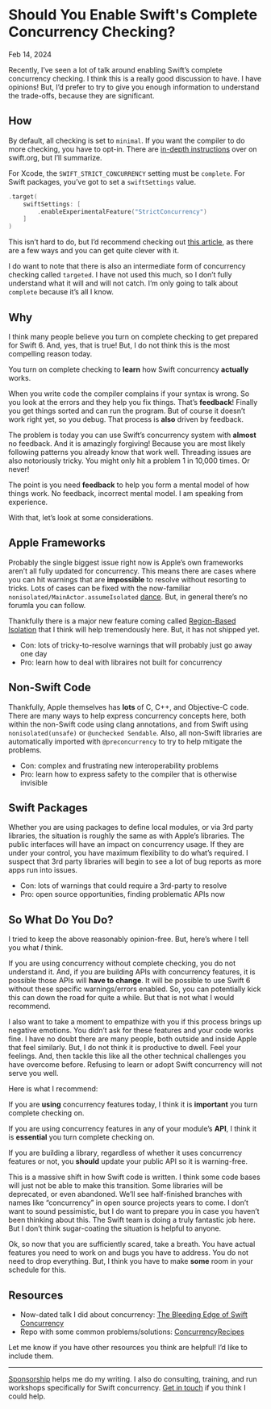 # Should You Enable Swift's Complete Concurrency Checking?

Feb 14, 2024

Recently, I’ve seen a lot of talk around enabling Swift’s complete concurrency checking. I think this is a really good discussion to have. I have opinions! But, I’d prefer to try to give you enough information to understand the trade-offs, because they are significant.

## How

By default, all checking is set to `minimal`. If you want the compiler to do more checking, you have to opt-in. There are [in-depth instructions](https://www.swift.org/documentation/concurrency/) over on swift.org, but I’ll summarize.

For Xcode, the `SWIFT_STRICT_CONCURRENCY` setting must be `complete`. For Swift packages, you’ve got to set a `swiftSettings` value.

```swift
.target(
	swiftSettings: [
		.enableExperimentalFeature("StrictConcurrency")
	]
)
```

This isn’t hard to do, but I’d recommend checking out [this article](https://useyourloaf.com/blog/strict-concurrency-checking-in-swift-packages/), as there are a few ways and you can get quite clever with it.

I do want to note that there is also an intermediate form of concurrency checking called `targeted`. I have not used this much, so I don’t fully understand what it will and will not catch. I’m only going to talk about `complete` because it’s all I know.

## Why

I think many people believe you turn on complete checking to get prepared for Swift 6. And, yes, that is true! But, I do not think this is the most compelling reason today.

You turn on complete checking to **learn** how Swift concurrency **actually** works.

When you write code the compiler complains if your syntax is wrong. So you look at the errors and they help you fix things. That’s **feedback**! Finally you get things sorted and can run the program. But of course it doesn’t work right yet, so you debug. That process is **also** driven by feedback.

The problem is today you can use Swift’s concurrency system with **almost** no feedback. And it is amazingly forgiving! Because you are most likely following patterns you already know that work well. Threading issues are also notoriously tricky. You might only hit a problem 1 in 10,000 times. Or never!

The point is you need **feedback** to help you form a mental model of how things work. No feedback, incorrect mental model. I am speaking from experience.

With that, let’s look at some considerations.

## Apple Frameworks

Probably the single biggest issue right now is Apple’s own frameworks aren’t all fully updated for concurrency. This means there are cases where you can hit warnings that are **impossible** to resolve without resorting to tricks. Lots of cases can be fixed with the now-familiar `nonisolated/MainActor.assumeIsolated` [dance](https://github.com/mattmassicotte/ConcurrencyRecipes/blob/main/Recipes/Protocols.md#solution-1-non-isolated-conformance). But, in general there’s no forumla you can follow.

Thankfully there is a major new feature coming called [Region-Based Isolation](https://github.com/apple/swift-evolution/blob/main/proposals/0414-region-based-isolation.md) that I think will help tremendously here. But, it has not shipped yet.

*   Con: lots of tricky-to-resolve warnings that will probably just go away one day
*   Pro: learn how to deal with libraires not built for concurrency

## Non-Swift Code

Thankfully, Apple themselves has **lots** of C, C++, and Objective-C code. There are many ways to help express concurrency concepts here, both within the non-Swift code using clang annotations, and from Swift using `nonisolated(unsafe)` or `@unchecked Sendable`. Also, all non-Swift libraries are automatically imported with `@preconcurrency` to try to help mitigate the problems.

*   Con: complex and frustrating new interoperability problems
*   Pro: learn how to express safety to the compiler that is otherwise invisible

## Swift Packages

Whether you are using packages to define local modules, or via 3rd party libraries, the situation is roughly the same as with Apple’s libraries. The public interfaces will have an impact on concurrency usage. If they are under your control, you have maximum flexibility to do what’s required. I suspect that 3rd party libraries will begin to see a lot of bug reports as more apps run into issues.

*   Con: lots of warnings that could require a 3rd-party to resolve
*   Pro: open source opportunities, finding problematic APIs now

## So What Do You Do?

I tried to keep the above reasonably opinion-free. But, here’s where I tell you what *I* think.

If you are using concurrency without complete checking, you do not understand it. And, if you are building APIs with concurrency features, it is possible those APIs will **have to change**. It will be possible to use Swift 6 without these specific warnings/errors enabled. So, you can potentially kick this can down the road for quite a while. But that is not what I would recommend.

I also want to take a moment to empathize with you if this process brings up negative emotions. You didn’t ask for these features and your code works fine. I have no doubt there are many people, both outside and inside Apple that feel similarly. But, I do not think it is productive to dwell. Feel your feelings. And, then tackle this like all the other technical challenges you have overcome before. Refusing to learn or adopt Swift concurrency will not serve you well.

Here is what I recommend:

If you are **using** concurrency features today, I think it is **important** you turn complete checking on.

If you are using concurrency features in any of your module’s **API**, I think it is **essential** you turn complete checking on.

If you are building a library, regardless of whether it uses concurrency features or not, you **should** update your public API so it is warning-free.

This is a massive shift in how Swift code is written. I think some code bases will just not be able to make this transition. Some libraries will be deprecated, or even abandoned. We’ll see half-finished branches with names like “concurrency” in open source projects years to come. I don’t want to sound pessimistic, but I do want to prepare you in case you haven’t been thinking about this. The Swift team is doing a truly fantastic job here. But I don’t think sugar-coating the situation is helpful to anyone.

Ok, so now that you are sufficiently scared, take a breath. You have actual features you need to work on and bugs you have to address. You do not need to drop everything. But, I think you have to make **some** room in your schedule for this.

## Resources

*   Now-dated talk I did about concurrency: [The Bleeding Edge of Swift Concurrency](https://www.youtube.com/watch?v=HqjqwW12wpw)
*   Repo with some common problems/solutions: [ConcurrencyRecipes](https://github.com/mattmassicotte/ConcurrencyRecipes)

Let me know if you have other resources you think are helpful! I’d like to include them.

---

[Sponsorship](https://github.com/sponsors/mattmassicotte) helps me do my writing. I also do consulting, training, and run workshops specifically for Swift concurrency. [Get in touch](/about) if you think I could help.
